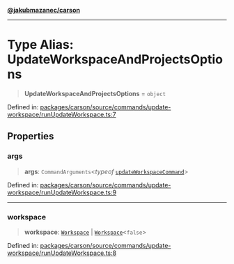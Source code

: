 [**@jakubmazanec/carson**](../README.md)

---

# Type Alias: UpdateWorkspaceAndProjectsOptions

> **UpdateWorkspaceAndProjectsOptions** = `object`

Defined in:
[packages/carson/source/commands/update-workspace/runUpdateWorkspace.ts:7](https://github.com/jakubmazanec/tools/blob/6fe16df773d5da14c29261ea934e72b3f99fabb7/packages/carson/source/commands/update-workspace/runUpdateWorkspace.ts#L7)

## Properties

### args

> **args**: `CommandArguments`\<_typeof_
> [`updateWorkspaceCommand`](../variables/updateWorkspaceCommand.md)\>

Defined in:
[packages/carson/source/commands/update-workspace/runUpdateWorkspace.ts:9](https://github.com/jakubmazanec/tools/blob/6fe16df773d5da14c29261ea934e72b3f99fabb7/packages/carson/source/commands/update-workspace/runUpdateWorkspace.ts#L9)

---

### workspace

> **workspace**: [`Workspace`](../classes/Workspace.md) \|
> [`Workspace`](../classes/Workspace.md)\<`false`\>

Defined in:
[packages/carson/source/commands/update-workspace/runUpdateWorkspace.ts:8](https://github.com/jakubmazanec/tools/blob/6fe16df773d5da14c29261ea934e72b3f99fabb7/packages/carson/source/commands/update-workspace/runUpdateWorkspace.ts#L8)
